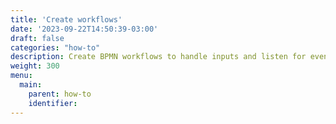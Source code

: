 ```yaml
---
title: 'Create workflows'
date: '2023-09-22T14:50:39-03:00'
draft: false
categories: "how-to"
description: Create BPMN workflows to handle inputs and listen for events, and throw triggers.
weight: 300
menu:
  main:
    parent: how-to
    identifier:
---
```

